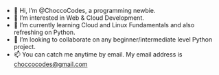- 👋 Hi, I’m @ChoccoCodes, a programming newbie.
- 👀 I’m interested in Web & Cloud Development.
- 🌱 I’m currently learning Cloud and Linux Fundamentals and also refreshing on Python.
- 💞️ I’m looking to collaborate on any beginner/intermediate level Python project.
- 📫 You can catch me anytime by email. My email address is choccocodes@gmail.com 

<!---
ChoccoCodes/ChoccoCodes is a ✨ special ✨ repository because its `README.md` (this file) appears on your GitHub profile.
You can click the Preview link to take a look at your changes.
--->

